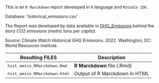 This is an `R Marckdown` report developed in `R` language and `RStudio IDE`.

Database: 'historical_emissions.csv'

The Report was developed by data available in  [GHG_Emissions](https://www.climatewatchdata.org/ghg-emissions) behind the story *CO2 emissions (metric tons per capita)*.

Source: Climate Watch Historical GHG Emissions. 2022.
Washington, DC: World Resources Institute.


Resulting FILES                      | Description
-----------------------------------  | ------------------------
<kbd>hist_emiss_RMarckdown.Rmd</kbd>  | **R Marckdown** file (.Rmd)
<kbd>hist_emiss_RMarckdown.html</kbd> | Output of R Marckdown in HTML

